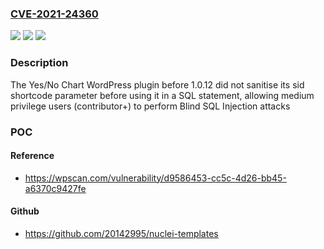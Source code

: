 ### [CVE-2021-24360](https://cve.mitre.org/cgi-bin/cvename.cgi?name=CVE-2021-24360)
![](https://img.shields.io/static/v1?label=Product&message=Yes%2FNo%20Chart&color=blue)
![](https://img.shields.io/static/v1?label=Version&message=1.0.12%3C%201.0.12%20&color=brighgreen)
![](https://img.shields.io/static/v1?label=Vulnerability&message=CWE-89%20SQL%20Injection&color=brighgreen)

### Description

The Yes/No Chart WordPress plugin before 1.0.12 did not sanitise its sid shortcode parameter before using it in a SQL statement, allowing medium privilege users (contributor+) to perform Blind SQL Injection attacks

### POC

#### Reference
- https://wpscan.com/vulnerability/d9586453-cc5c-4d26-bb45-a6370c9427fe

#### Github
- https://github.com/20142995/nuclei-templates

